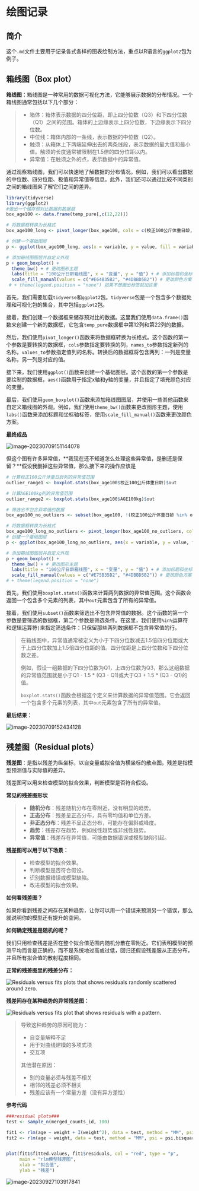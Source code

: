 # 绘图记录

## 简介

​	这个`.md`文件主要用于记录各式各样的图表绘制方法，重点以R语言的`ggplot2`包为例子。

## 箱线图（Box plot）

**箱线图**：箱线图是一种常用的数据可视化方法，它能够展示数据的分布情况。一个箱线图通常包括以下几个部分：

> - 箱体：箱体表示数据的四分位距，即上四分位数（Q3）和下四分位数（Q1）之间的范围。箱体的上边缘表示上四分位数，下边缘表示下四分位数。
> - 中位线：箱体内部的一条线，表示数据的中位数（Q2）。
> - 触须：从箱体上下两端延伸出去的两条线段，表示数据的最大值和最小值。触须的长度通常被限制在1.5倍的四分位距以内。
> - 异常值：在触须之外的点，表示数据中的异常值。
>

通过观察箱线图，我们可以快速地了解数据的分布情况。例如，我们可以看出数据的中位数、四分位距、极值和异常值等信息。此外，我们还可以通过比较不同类别之间的箱线图来了解它们之间的差异。

```R
library(tidyverse)
library(ggplot2)
#做出一个储存预对比数据的数据框
box_age100 <- data.frame(temp_pure[,c(12,22)]) 

# 将数据框转换为长格式
box_age100_long <- pivot_longer(box_age100, cols = c(校正100公斤体重日龄, AGE100kg), names_to = "variable", values_to = "value")

# 创建一个基础图层
p <- ggplot(box_age100_long, aes(x = variable, y = value, fill = variable))

# 添加箱线图图层并自定义外观
p + geom_boxplot() +
  theme_bw() + # 更改图形主题
  labs(title = "100公斤日龄箱线图", x = "变量", y = "值") + # 添加标题和坐标轴标签
  scale_fill_manual(values = c("#E64B35B2", "#4DBBD5B2")) # 更改颜色方案
 # + theme(legend.position = "none") 如果不想画出标签就加这里

```

首先，我们需要加载`tidyverse`和`ggplot2`包。`tidyverse`包是一个包含多个数据处理和可视化包的集合，其中包括`ggplot2`包。

接着，我们创建一个数据框来储存预对比的数据。这里我们使用`data.frame()`函数来创建一个新的数据框，它包含`temp_pure`数据框中第12列和第22列的数据。

然后，我们使用`pivot_longer()`函数来将数据框转换为长格式。这个函数的第一个参数是要转换的数据框，`cols`参数指定要转换的列，`names_to`参数指定新列的名称，`values_to`参数指定值列的名称。转换后的数据框将包含两列：一列是变量名称，另一列是对应的值。

接下来，我们使用`ggplot()`函数来创建一个基础图层。这个函数的第一个参数是要绘制的数据框，`aes()`函数用于指定x轴和y轴的变量，并且指定了填充颜色对应的变量。

最后，我们使用`geom_boxplot()`函数来添加箱线图图层，并使用一些其他函数来自定义箱线图的外观。例如，我们使用`theme_bw()`函数来更改图形主题，使用`labs()`函数来添加标题和坐标轴标签，使用`scale_fill_manual()`函数来更改颜色方案。

**最终成品**

![image-20230709151144078](assets/image-20230709151144078.png)

但这个图有许多异常值，**我现在还不知道怎么处理这些异常值，是删还是保留？**假设我删掉这些异常值，那么接下来的操作应该是

```R
# 计算校正100公斤体重日龄列的异常值范围
outlier_range1 <- boxplot.stats(box_age100$校正100公斤体重日龄)$out

# 计算AGE100kg列的异常值范围
outlier_range2 <- boxplot.stats(box_age100$AGE100kg)$out

# 筛选出不包含异常值的数据
box_age100_no_outliers <- subset(box_age100, !(校正100公斤体重日龄 %in% outlier_range1 | AGE100kg %in% outlier_range2))

# 将数据框转换为长格式
box_age100_long_no_outliers <- pivot_longer(box_age100_no_outliers, cols = c(校正100公斤体重日龄, AGE100kg), names_to = "variable", values_to = "value")
# 创建一个基础图层
p <- ggplot(box_age100_long_no_outliers, aes(x = variable, y = value, fill = variable))

# 添加箱线图图层并自定义外观
p + geom_boxplot() +
  theme_bw() + # 更改图形主题
  labs(title = "100公斤日龄箱线图", x = "变量", y = "值") + # 添加标题和坐标轴标签
  scale_fill_manual(values = c("#E75B35B2", "#4DBBD5B2")) # 更改颜色方案
# + theme(legend.position = "none")
```

首先，我们使用`boxplot.stats()`函数来计算两列数据的异常值范围。这个函数会返回一个包含多个元素的列表，其中`out`元素包含了所有的异常值。

接着，我们使用`subset()`函数来筛选出不包含异常值的数据。这个函数的第一个参数是要筛选的数据框，第二个参数是筛选条件。在这里，我们使用`%in%`运算符和逻辑运算符`|`来指定筛选条件：只保留那些两列数据都不包含异常值的行。

> 在箱线图中，异常值通常被定义为小于下四分位数减去1.5倍四分位距或大于上四分位数加上1.5倍四分位距的值。四分位距是上四分位数和下四分位数之差。
>
> 例如，假设一组数据的下四分位数为Q1，上四分位数为Q3，那么这组数据的异常值范围就是小于Q1 - 1.5 * (Q3 - Q1)或大于Q3 + 1.5 * (Q3 - Q1)的值。
>
> `boxplot.stats()`函数会根据这个定义来计算数据的异常值范围。它会返回一个包含多个元素的列表，其中`out`元素包含了所有的异常值。

**最后结果**：

![image-20230709152434128](assets/image-20230709152434128.png)

## 残差图（Residual plots）

**残差图**：是指以残差为纵坐标，以自变量或拟合值为横坐标的散点图。残差是指模型预测值与实际值的差异。

残差图可以用来检查模型的拟合效果，判断模型是否符合假设。

**常见的残差图形状**

> - **随机分布**：残差随机分布在零附近，没有明显的趋势。
> - **正态分布**：残差呈正态分布，具有零均值和单位方差。
> - **非正态分布**：残差不呈正态分布，可能存在偏斜或峰度。
> - **趋势**：残差存在趋势，例如线性趋势或非线性趋势。
> - **异常值**：残差存在异常值，可能由数据错误或模型缺陷引起。

**残差图可以用于以下场景：**

> - 检查模型的拟合效果。
> - 判断模型是否符合假设。
> - 识别数据错误或模型缺陷。
> - 改进模型的拟合效果。

**如何看残差图？**

如果你看到残差之间存在某种趋势，让你可以用一个错误来预测另一个错误，那么就说明你的模型还有提升的空间。

**如何确定残差是随机的呢？**

我们只用检查残差是否在整个拟合值范围内随机分散在零附近。它们表明模型的预测平均而言是正确的，而不是系统地过高或过低，回归还假设残差服从正态分布，并且所有拟合值的散射程度相同。



**正常的残差图里的残差分布：**

![Residuals versus fits plots that shows residuals randomly scattered around zero.](https://i0.wp.com/statisticsbyjim.com/wp-content/uploads/2017/04/Residuals_vs_fits.gif?resize=576%2C384&is-pending-load=1)

**残差间存在某种趋势的异常残差图：**

![Residuals versus fits plot that shows residuals with a pattern.](https://i0.wp.com/statisticsbyjim.com/wp-content/uploads/2017/04/residualsvsfits_pattern.gif?resize=576%2C384&is-pending-load=1)

> 导致这种趋势的原因可能为：
>
> * 自变量解释不足
> * 用于对曲线建模的多项式项
> * 交互项
>
> 其他潜在原因：
>
> * 别的变量必须与残差不相关
> * 相邻的残差必须不相关
> * 残差应该有一个常量方差（没有异方差性）



**参考代码**

```R
###residual plots###
test <- sample_n(merged_counts_id, 100)

fit1 <- rlm(age ~ weight + I(weight^2), data = test, method = "MM", psi = psi.bisquare)
fit2 <- rlm(age ~ weight, data = test, method = "MM", psi = psi.bisquare)


plot(fit1$fitted.values, fit1$residuals, col = "red", type = "p",
     main = "rlm模型残差图",
     xlab = "拟合值",
     ylab = "残差")
```



![image-20230927103917841](assets/image-20230927103917841.png)